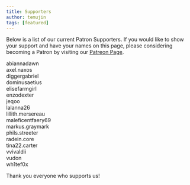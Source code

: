 ```yaml
---
title: Supporters
author: temujin
tags: [featured]
---
```

Below is a list of our current Patron Supporters. If you would like to show your support and have your names on this page, please considering becoming a Patron by visiting our [Patreon Page](https://www.patreon.com/SLColonies).

abiannadawn<br>
axel.naxos<br>
diggergabriel<br>
dominusaetius<br>
elisefarmgirl<br>
enzodexter<br>
jeqoo<br>
lalanna26<br>
lillith.mersereau<br>
maleficentfaery69<br>
markus.graymark<br>
phils.streeter<br>
radein.core<br>
tina22.carter<br>
vvivaldii<br>
vudon<br>
wh1tef0x

Thank you everyone who supports us!
